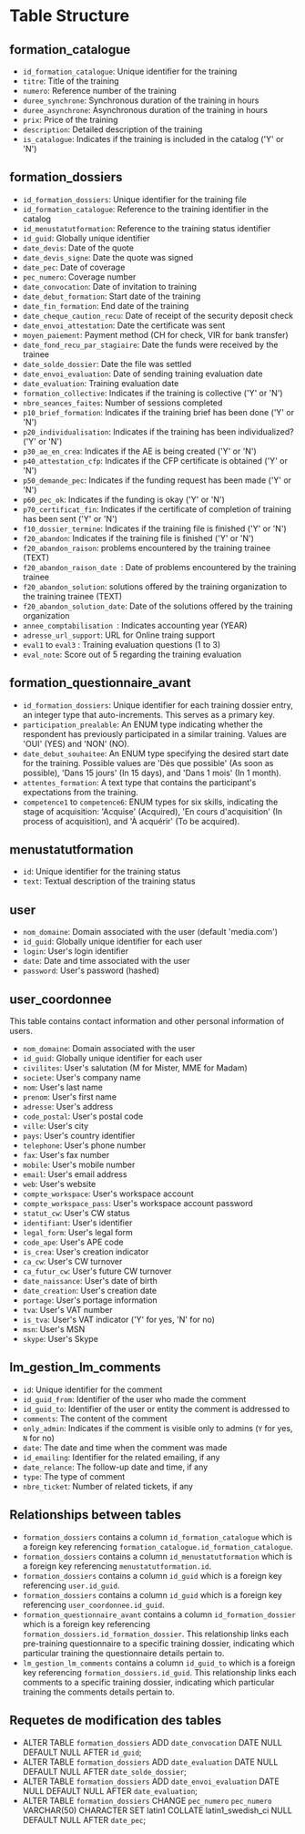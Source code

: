 # Table Structure

## formation_catalogue
- `id_formation_catalogue`: Unique identifier for the training
- `titre`: Title of the training
- `numero`: Reference number of the training
- `duree_synchrone`: Synchronous duration of the training in hours
- `duree_asynchrone`: Asynchronous duration of the training in hours
- `prix`: Price of the training
- `description`: Detailed description of the training
- `is_catalogue`: Indicates if the training is included in the catalog ('Y' or 'N')

## formation_dossiers
- `id_formation_dossiers`: Unique identifier for the training file
- `id_formation_catalogue`: Reference to the training identifier in the catalog
- `id_menustatutformation`: Reference to the training status identifier
- `id_guid`: Globally unique identifier
- `date_devis`: Date of the quote
- `date_devis_signe`: Date the quote was signed
- `date_pec`: Date of coverage
- `pec_numero`: Coverage number
- `date_convocation`: Date of invitation to training
- `date_debut_formation`: Start date of the training 
- `date_fin_formation`: End date of the training
- `date_cheque_caution_recu`: Date of receipt of the security deposit check
- `date_envoi_attestation`: Date the certificate was sent
- `moyen_paiement`: Payment method (CH for check, VIR for bank transfer)
- `date_fond_recu_par_stagiaire`: Date the funds were received by the trainee
- `date_solde_dossier`: Date the file was settled
- `date_envoi_evaluation`: Date of sending training evaluation date
- `date_evaluation`: Training evaluation date
- `formation_collective`: Indicates if the training is collective ('Y' or 'N')
- `nbre_seances_faites`: Number of sessions completed
- `p10_brief_formation`: Indicates if the training brief has been done ('Y' or 'N')
- `p20_individualisation`: Indicates if the training has been individualized? ('Y' or 'N')
- `p30_ae_en_crea`: Indicates if the AE is being created ('Y' or 'N')
- `p40_attestation_cfp`: Indicates if the CFP certificate is obtained ('Y' or 'N')
- `p50_demande_pec`: Indicates if the funding request has been made ('Y' or 'N')
- `p60_pec_ok`: Indicates if the funding is okay ('Y' or 'N')
- `p70_certificat_fin`: Indicates if the certificate of completion of training has been sent ('Y' or 'N')
- `f10_dossier_termine`: Indicates if the training file is finished ('Y' or 'N')
- `f20_abandon`: Indicates if the training file is finished ('Y' or 'N')
- `f20_abandon_raison`: problems encountered by the training trainee (TEXT)
- `f20_abandon_raison_date `: Date of problems encountered by the training trainee
- `f20_abandon_solution`: solutions offered by the training organization to the training trainee (TEXT)
- `f20_abandon_solution_date`: Date of the solutions offered by the training organization 
- `annee_comptabilisation `: Indicates accounting year (YEAR)
- `adresse_url_support`: URL for Online traing support
- `eval1` to `eval3` : Training evaluation questions (1 to 3)
- `eval_note`: Score out of 5 regarding the training evaluation


## formation_questionnaire_avant
- `id_formation_dossiers`: Unique identifier for each training dossier entry, an integer type that auto-increments. This serves as a primary key.
- `participation_prealable`: An ENUM type indicating whether the respondent has previously participated in a similar training. Values are 'OUI' (YES) and 'NON' (NO).
- `date_debut_souhaitee`: An ENUM type specifying the desired start date for the training. Possible values are 'Dès que possible' (As soon as possible), 'Dans 15 jours' (In 15 days), and 'Dans 1 mois' (In 1 month).
- `attentes_formation`: A text type that contains the participant's expectations from the training.
- `competence1` to `competence6`: ENUM types for six skills, indicating the stage of acquisition: 'Acquise' (Acquired), 'En cours d'acquisition' (In process of acquisition), and 'À acquérir' (To be acquired).

## menustatutformation
- `id`: Unique identifier for the training status
- `text`: Textual description of the training status

## user
- `nom_domaine`: Domain associated with the user (default 'media.com')
- `id_guid`: Globally unique identifier for each user
- `login`: User's login identifier
- `date`: Date and time associated with the user
- `password`: User's password (hashed)

## user_coordonnee
This table contains contact information and other personal information of users.
- `nom_domaine`: Domain associated with the user
- `id_guid`: Globally unique identifier for each user
- `civilites`: User's salutation (M for Mister, MME for Madam)
- `societe`: User's company name
- `nom`: User's last name
- `prenom`: User's first name
- `adresse`: User's address
- `code_postal`: User's postal code
- `ville`: User's city
- `pays`: User's country identifier
- `telephone`: User's phone number
- `fax`: User's fax number
- `mobile`: User's mobile number
- `email`: User's email address
- `web`: User's website
- `compte_workspace`: User's workspace account
- `compte_workspace_pass`: User's workspace account password
- `statut_cw`: User's CW status
- `identifiant`: User's identifier
- `legal_form`: User's legal form
- `code_ape`: User's APE code
- `is_crea`: User's creation indicator
- `ca_cw`: User's CW turnover
- `ca_futur_cw`: User's future CW turnover
- `date_naissance`: User's date of birth
- `date_creation`: User's creation date
- `portage`: User's portage information
- `tva`: User's VAT number
- `is_tva`: User's VAT indicator ('Y' for yes, 'N' for no)
- `msn`: User's MSN
- `skype`: User's Skype



## lm_gestion_lm_comments
- `id`: Unique identifier for the comment
- `id_guid_from`: Identifier of the user who made the comment
- `id_guid_to`: Identifier of the user or entity the comment is addressed to
- `comments`: The content of the comment
- `only_admin`: Indicates if the comment is visible only to admins (`Y` for yes, `N` for no)
- `date`: The date and time when the comment was made
- `id_emailing`: Identifier for the related emailing, if any
- `date_relance`: The follow-up date and time, if any
- `type`: The type of comment
- `nbre_ticket`: Number of related tickets, if any



## Relationships between tables

- `formation_dossiers` contains a column `id_formation_catalogue` which is a foreign key referencing `formation_catalogue.id_formation_catalogue`.
- `formation_dossiers` contains a column `id_menustatutformation` which is a foreign key referencing `menustatutformation.id`.
- `formation_dossiers` contains a column `id_guid` which is a foreign key referencing `user.id_guid`.
- `formation_dossiers` contains a column `id_guid` which is a foreign key referencing `user_coordonnee.id_guid`.
- `formation_questionnaire_avant` contains a column `id_formation_dossier` which is a foreign key referencing `formation_dossiers.id_formation_dossier`. This relationship links each pre-training questionnaire to a specific training dossier, indicating which particular training the questionnaire details pertain to.
- `lm_gestion_lm_comments` contains a column `id_guid_to` which is a foreign key referencing `formation_dossiers.id_guid`. This relationship links each comments to a specific training dossier, indicating which particular training the comments details pertain to.

## Requetes de modification des tables
- ALTER TABLE `formation_dossiers` ADD `date_convocation` DATE NULL DEFAULT NULL AFTER `id_guid`;
- ALTER TABLE `formation_dossiers` ADD `date_evaluation` DATE NULL DEFAULT NULL AFTER `date_solde_dossier`;
- ALTER TABLE `formation_dossiers` ADD `date_envoi_evaluation` DATE NULL DEFAULT NULL AFTER `date_evaluation`;
- ALTER TABLE `formation_dossiers` CHANGE `pec_numero` `pec_numero` VARCHAR(50) CHARACTER SET latin1 COLLATE latin1_swedish_ci NULL DEFAULT NULL AFTER `date_pec`;
